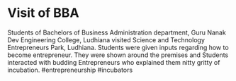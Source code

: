 # Visit of BBA
Students of Bachelors of Business Administration department, Guru Nanak Dev Engineering College, Ludhiana visited Science and Technology Entrepreneurs Park, Ludhiana. Students were given inputs regarding how to become entrepreneur. They were shown around the premises and Students interacted with budding Entrepreneurs who explained them nitty gritty of incubation. #entrepreneurship #incubators
